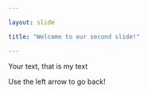 ```yaml
---

layout: slide

title: "Welcome to our second slide!"

---
```


Your text, that is my text

Use the left arrow to go back!
